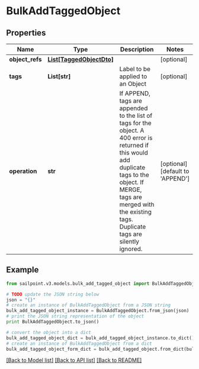 # BulkAddTaggedObject


## Properties

Name | Type | Description | Notes
------------ | ------------- | ------------- | -------------
**object_refs** | [**List[TaggedObjectDto]**](TaggedObjectDto.md) |  | [optional] 
**tags** | **List[str]** | Label to be applied to an Object | [optional] 
**operation** | **str** | If APPEND, tags are appended to the list of tags for the object. A 400 error is returned if this would add duplicate tags to the object.  If MERGE, tags are merged with the existing tags. Duplicate tags are silently ignored. | [optional] [default to 'APPEND']

## Example

```python
from sailpoint.v3.models.bulk_add_tagged_object import BulkAddTaggedObject

# TODO update the JSON string below
json = "{}"
# create an instance of BulkAddTaggedObject from a JSON string
bulk_add_tagged_object_instance = BulkAddTaggedObject.from_json(json)
# print the JSON string representation of the object
print BulkAddTaggedObject.to_json()

# convert the object into a dict
bulk_add_tagged_object_dict = bulk_add_tagged_object_instance.to_dict()
# create an instance of BulkAddTaggedObject from a dict
bulk_add_tagged_object_form_dict = bulk_add_tagged_object.from_dict(bulk_add_tagged_object_dict)
```
[[Back to Model list]](../README.md#documentation-for-models) [[Back to API list]](../README.md#documentation-for-api-endpoints) [[Back to README]](../README.md)


